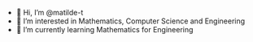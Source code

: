 - 👋 Hi, I’m @matilde-t
- 👀 I’m interested in Mathematics, Computer Science and Engineering
- 🌱 I’m currently learning Mathematics for Engineering

<!---
matilde-t/matilde-t is a ✨ special ✨ repository because its `README.md` (this file) appears on your GitHub profile.
You can click the Preview link to take a look at your changes.
--->
